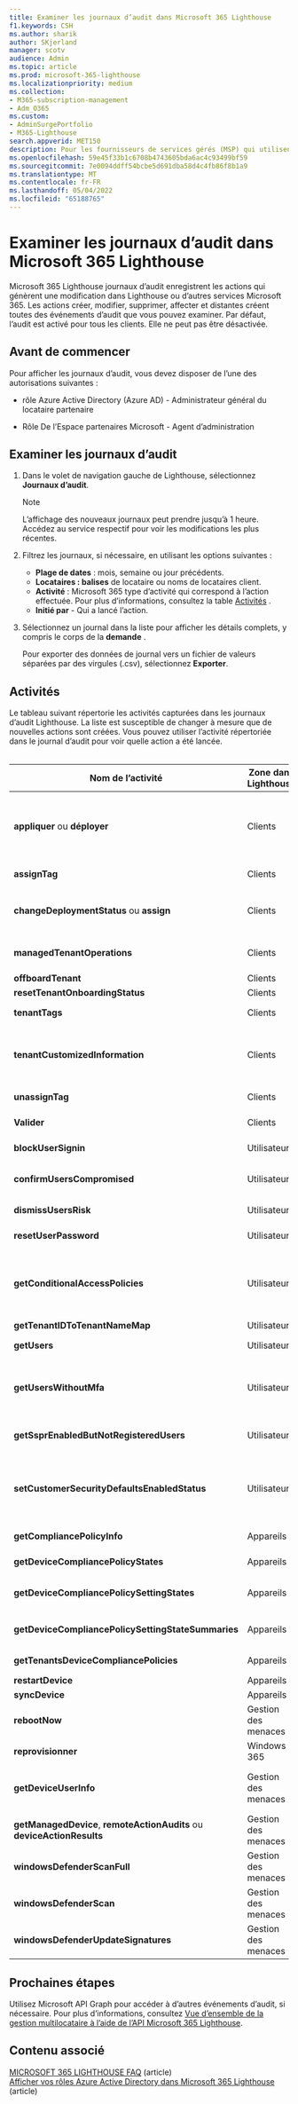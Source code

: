 ```yaml
---
title: Examiner les journaux d’audit dans Microsoft 365 Lighthouse
f1.keywords: CSH
ms.author: sharik
author: SKjerland
manager: scotv
audience: Admin
ms.topic: article
ms.prod: microsoft-365-lighthouse
ms.localizationpriority: medium
ms.collection:
- M365-subscription-management
- Adm_O365
ms.custom:
- AdminSurgePortfolio
- M365-Lighthouse
search.appverid: MET150
description: Pour les fournisseurs de services gérés (MSP) qui utilisent Microsoft 365 Lighthouse, découvrez comment examiner les journaux d’audit.
ms.openlocfilehash: 59e45f33b1c6708b4743605bda6ac4c93499bf59
ms.sourcegitcommit: 7e0094ddff54bcbe5d691dba58d4c4fb86f8b1a9
ms.translationtype: MT
ms.contentlocale: fr-FR
ms.lasthandoff: 05/04/2022
ms.locfileid: "65188765"
---
```

# <a name="review-audit-logs-in-microsoft-365-lighthouse"></a>Examiner les journaux d’audit dans Microsoft 365 Lighthouse

Microsoft 365 Lighthouse journaux d’audit enregistrent les actions qui génèrent une modification dans Lighthouse ou d’autres services Microsoft 365. Les actions créer, modifier, supprimer, affecter et distantes créent toutes des événements d’audit que vous pouvez examiner. Par défaut, l’audit est activé pour tous les clients. Elle ne peut pas être désactivée.

## <a name="before-you-begin"></a>Avant de commencer

Pour afficher les journaux d’audit, vous devez disposer de l’une des autorisations suivantes :

- rôle Azure Active Directory (Azure AD) - Administrateur général du locataire partenaire

- Rôle De l’Espace partenaires Microsoft - Agent d’administration

## <a name="review-audit-logs"></a>Examiner les journaux d’audit

1. Dans le volet de navigation gauche de Lighthouse, sélectionnez **Journaux d’audit**.

    > [!NOTE]
    > L’affichage des nouveaux journaux peut prendre jusqu’à 1 heure. Accédez au service respectif pour voir les modifications les plus récentes.

2. Filtrez les journaux, si nécessaire, en utilisant les options suivantes :

    - **Plage de dates** : mois, semaine ou jour précédents.
    - **Locataires : balises** de locataire ou noms de locataires client.
    - **Activité** : Microsoft 365 type d’activité qui correspond à l’action effectuée. Pour plus d’informations, consultez la table [Activités](#activities) .
    - **Initié par** - Qui a lancé l’action.

3. Sélectionnez un journal dans la liste pour afficher les détails complets, y compris le corps de la **demande** .

    Pour exporter des données de journal vers un fichier de valeurs séparées par des virgules (.csv), sélectionnez **Exporter**.

## <a name="activities"></a>Activités

Le tableau suivant répertorie les activités capturées dans les journaux d’audit Lighthouse. La liste est susceptible de changer à mesure que de nouvelles actions sont créées. Vous pouvez utiliser l’activité répertoriée dans le journal d’audit pour voir quelle action a été lancée.<br><br>

| Nom de l’activité | Zone dans Lighthouse | Action lancée | Service affecté |
|--|--|--|--|
| **appliquer** ou **déployer** | Clients | Appliquer un plan de déploiement | Azure AD, Microsoft Endpoint Manager (MEM) |
| **assignTag** | Clients | Appliquer une balise à partir d’un client | Phare |
| **changeDeploymentStatus** ou **assign** | Clients | Mettre à jour l’état du plan d’action pour le plan de déploiement | Phare |
| **managedTenantOperations** | Clients | Afficher des informations sur un plan de déploiement | Azure AD |
| **offboardTenant** | Clients | Désactiver un client | Phare |
| **resetTenantOnboardingStatus** | Clients | Réactif d’un client | Phare |
| **tenantTags** | Clients | Créer ou supprimer une balise | Phare |
| **tenantCustomizedInformation** | Clients | Créer, mettre à jour ou supprimer un site web client ou des informations de contact | Phare |
| **unassignTag** | Clients | Supprimer une balise d’un client | Phare |
| **Valider** | Clients | Tester un plan de déploiement | Azure AD |
| **blockUserSignin** | Utilisateurs | Bloquer la connexion | Azure AD |
| **confirmUsersCompromised** | Utilisateurs | Confirmer qu’un utilisateur est compromis | Azure AD |
| **dismissUsersRisk** | Utilisateurs | Ignorer le risque de l’utilisateur | Azure AD |
| **resetUserPassword** | Utilisateurs | Réinitialiser le mot de passe | Azure AD |
| **getConditionalAccessPolicies** | Utilisateurs | Afficher les stratégies d’autorité de certification nécessitant l’authentification multifacteur | Azure AD |
| **getTenantIDToTenantNameMap** | Utilisateurs | Rechercher des ID | Azure AD |
| **getUsers** | Utilisateurs | Rechercher des utilisateurs | Azure AD |
| **getUsersWithoutMfa** | Utilisateurs | Afficher les utilisateurs non inscrits pour l’authentification multifacteur | Azure AD |
| **getSsprEnabledButNotRegisteredUsers** | Utilisateurs | Afficher les utilisateurs non inscrits pour SSPR | Azure AD |
| **setCustomerSecurityDefaultsEnabledStatus** | Utilisateurs | Activer l’authentification multifacteur (MFA) avec les paramètres de sécurité par défaut | Azure AD |
|**getCompliancePolicyInfo** | Appareils | Afficher une stratégie | MEM
|**getDeviceCompliancePolicyStates** | Appareils | Afficher les états de stratégie | MEM
|**getDeviceCompliancePolicySettingStates** | Appareils | Afficher les paramètres non conformes | MEM
|**getDeviceCompliancePolicySettingStateSummaries** | Appareils | Afficher les appareils non conformes | MEM
|**getTenantsDeviceCompliancePolicies** | Appareils | Comparer les stratégies | MEM
| **restartDevice** | Appareils | Redémarrer | MEM |
| **syncDevice** | Appareils | Synchronisation | MEM |
| **rebootNow** | Gestion des menaces | Redémarrer | MEM |
| **reprovisionner** | Windows 365 | Nouvelle tentative d’approvisionnement | Windows 365 |
| **getDeviceUserInfo** | Gestion des menaces | Afficher les informations utilisateur de l’appareil managé  | MEM |
| **getManagedDevice**, **remoteActionAudits** ou **deviceActionResults** | Gestion des menaces | Afficher les informations sur les appareils gérés  | MEM |
| **windowsDefenderScanFull** | Gestion des menaces | Analyse complète | MEM |
| **windowsDefenderScan** | Gestion des menaces | Analyse rapide | MEM |
| **windowsDefenderUpdateSignatures** | Gestion des menaces | Mettre à jour l’antivirus | MEM |

## <a name="next-steps"></a>Prochaines étapes

Utilisez Microsoft API Graph pour accéder à d’autres événements d’audit, si nécessaire. Pour plus d’informations, consultez [Vue d’ensemble de la gestion multilocataire à l’aide de l’API Microsoft 365 Lighthouse](/graph/managedtenants-concept-overview).

## <a name="related-content"></a>Contenu associé

[MICROSOFT 365 LIGHTHOUSE FAQ](m365-lighthouse-faq.yml) (article)\
[Afficher vos rôles Azure Active Directory dans Microsoft 365 Lighthouse](m365-lighthouse-view-your-roles.md) (article)